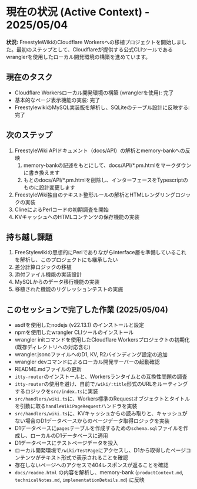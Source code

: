 # **現在の状況 (Active Context) \- 2025/05/04**

**状況:** FreestyleWikiのCloudflare Workersへの移植プロジェクトを開始しました。最初のステップとして、Cloudflareが提供する公式CLIツールであるwranglerを使用したローカル開発環境の構築を進めています。

## **現在のタスク**

- Cloudflare Workersローカル開発環境の構築 (wranglerを使用): 完了
- 基本的なページ表示機能の実装: 完了
- FreestylewikiのMySQL実装版を解析し、SQLiteのテーブル設計に反映する: 完了

## **次のステップ**

1. FreestyleWiki APIドキュメント（docs/API）の解析とmemory-bankへの反映
    1. memory-bankの記述をもとにして、docs/API/*.pm.htmlをマークダウンに書き換えます
    2. もとのdocs/API/*.pm.htmlを削除し、インターフェースをTypescriptのものに設計変更します
2. FreestyleWiki独自のテキスト整形ルールの解析とHTMLレンダリングロジックの実装
3. ClineによるPerlコードの初期調査を開始
4. KVキャッシュへのHTMLコンテンツの保存機能の実装

## **持ち越し課題**

1. FreeStylewikiの思想的にPerlでありながらinterface層を準備しているこれを解析し、このプロジェクトにも継承したい
2. 差分計算ロジックの移植
3. 添付ファイル機能の実装設計
4. MySQLからのデータ移行機能の実装
5. 移植された機能のリグレッションテストの実施

## **このセッションで完了した作業 (2025/05/04)**

* asdfを使用したnodejs (v22.13.1) のインストールと設定
* npmを使用したwrangler CLIツールのインストール
* wrangler initコマンドを使用したCloudflare Workersプロジェクトの初期化 (既存ディレクトリへの対応含む)
* wrangler.jsoncファイルへのD1, KV, R2バインディング設定の追加
* wrangler devコマンドによるローカル開発サーバーの起動確認
* README.mdファイルの更新
* `itty-router`のインストールと、Workersランタイムとの互換性問題の調査
* `itty-router`の使用を避け、自前で`/wiki/:title`形式のURLをルーティングするロジックを`src/index.ts`に実装
* `src/handlers/wiki.ts`に、Workers標準のRequestオブジェクトとタイトルを引数に取る`handleWikiPageRequest`ハンドラを実装
* `src/handlers/wiki.ts`に、KVキャッシュからの読み取りと、キャッシュがない場合のD1データベースからのページデータ取得ロジックを実装
* D1データベースに`pages`テーブルを作成するための`schema.sql`ファイルを作成し、ローカルのD1データベースに適用
* D1データベースにテストページデータを投入
* ローカル開発環境で`/wiki/TestPage`にアクセスし、D1から取得したページコンテンツがテキスト形式で表示されることを確認
* 存在しないページへのアクセスで404レスポンスが返ることを確認
* `docs/readme.html` の内容を解析し、memory-bank (`productContext.md`, `technicalNotes.md`, `implementationDetails.md`) に反映
